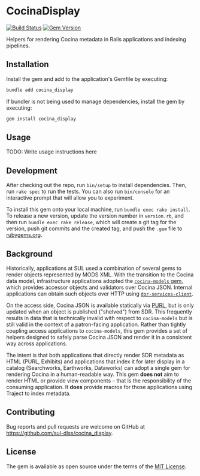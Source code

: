 # CocinaDisplay

[![Build Status](https://github.com/sul-dlss/cocina_display/workflows/CI/badge.svg)](https://github.com/sul-dlss/cocina_display/actions)
[![Gem Version](https://badge.fury.io/rb/cocina_display.svg)](https://badge.fury.io/rb/cocina_display)

Helpers for rendering Cocina metadata in Rails applications and indexing pipelines.

## Installation

Install the gem and add to the application's Gemfile by executing:

```bash
bundle add cocina_display
```

If bundler is not being used to manage dependencies, install the gem by executing:

```bash
gem install cocina_display
```

## Usage

TODO: Write usage instructions here

## Development

After checking out the repo, run `bin/setup` to install dependencies. Then, run `rake spec` to run the tests. You can also run `bin/console` for an interactive prompt that will allow you to experiment.

To install this gem onto your local machine, run `bundle exec rake install`. To release a new version, update the version number in `version.rb`, and then run `bundle exec rake release`, which will create a git tag for the version, push git commits and the created tag, and push the `.gem` file to [rubygems.org](https://rubygems.org).

## Background

Historically, applications at SUL used a combination of several gems to render objects represented by MODS XML. With the transition to the Cocina data model, infrastructure applications adopted the [`cocina-models` gem](https://github.com/sul-dlss/cocina-models), which provides accessor objects and validators over Cocina JSON. Internal applications can obtain such objects over HTTP using [`dor-services-client`](https://github.com/sul-dlss/dor-services-client).

On the access side, Cocina JSON is available statically via [PURL](https://purl.stanford.edu), but is only updated when an object is published ("shelved") from SDR. This frequently results in data that is technically invalid with respect to `cocina-models` but is still valid in the context of a patron-facing application. Rather than tightly coupling access applications to `cocina-models`, this gem provides a set of helpers designed to safely parse Cocina JSON and render it in a consistent way across applications.

The intent is that both applications that directly render SDR metadata as HTML (PURL, Exhibits) and applications that index it for later display in a catalog (Searchworks, Earthworks, Dataworks) can adopt a single gem for rendering Cocina in a human-readable way. This gem **does not** aim to render HTML or provide view components – that is the responsibility of the consuming application. It **does** provide macros for those applications using Traject to index metadata.

## Contributing

Bug reports and pull requests are welcome on GitHub at https://github.com/sul-dlss/cocina_display.

## License

The gem is available as open source under the terms of the [MIT License](https://opensource.org/licenses/MIT).
